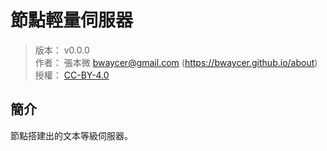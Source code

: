 節點輕量伺服器
=======


> 版本： v0.0.0<br />
> 作者： 張本微 <bwaycer@gmail.com> (https://bwaycer.github.io/about)<br />
> 授權： [CC-BY-4.0](https://creativecommons.org/licenses/by/4.0/deed.zh_TW)



## 簡介


節點搭建出的文本等級伺服器。


